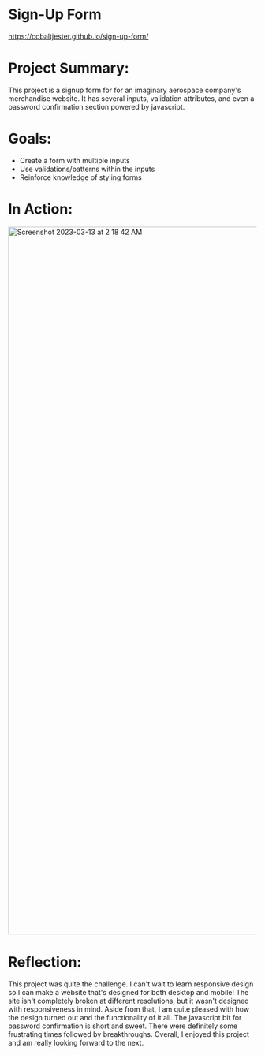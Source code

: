 # Sign-Up Form
https://cobaltjester.github.io/sign-up-form/
# Project Summary:
This project is a signup form for for an imaginary aerospace company's merchandise website. It has several inputs, validation attributes, and even a password confirmation section powered by javascript. 

# Goals:
* Create a form with multiple inputs
* Use validations/patterns within the inputs
* Reinforce knowledge of styling forms

# In Action: 
<img width="1436" alt="Screenshot 2023-03-13 at 2 18 42 AM" src="https://user-images.githubusercontent.com/106215095/224658615-858bf088-940c-47e1-8f85-e1ec97158e43.png">

# Reflection:
This project was quite the challenge. I can't wait to learn responsive design so I can make a website that's designed for both desktop and mobile! The site isn't completely broken at different resolutions, but it wasn't designed with responsiveness in mind. Aside from that, I am quite pleased with how the design turned out and the functionality of it all. The javascript bit for password confirmation is short and sweet. There were definitely some frustrating times followed by breakthroughs. Overall, I enjoyed this project and am really looking forward to the next. 
